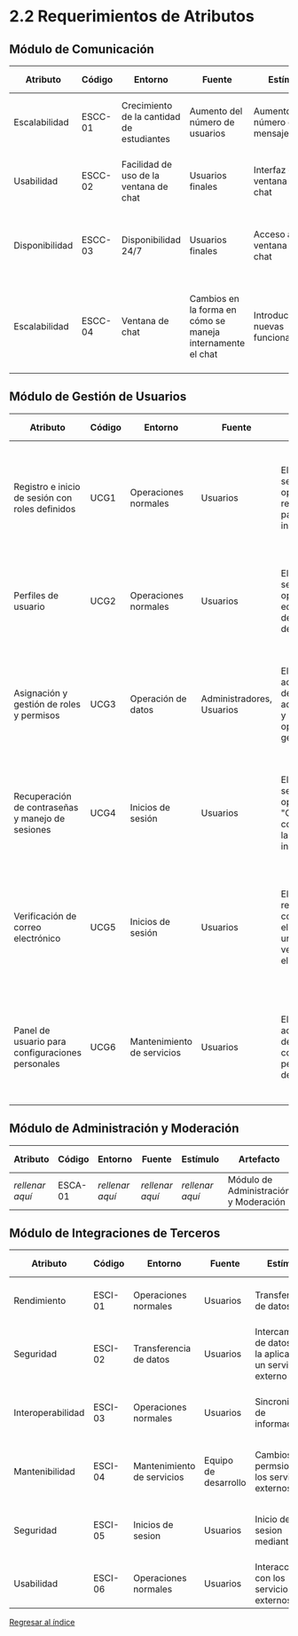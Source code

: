 # 2.2 Requerimientos de Atributos

## Módulo de Comunicación

| Atributo       | Código  | Entorno                                   | Fuente                                                     | Estímulo                               | Artefacto              | Respuesta                                                                                   | Medida de Respuesta                                                               |
| -------------- | ------- | ----------------------------------------- | ---------------------------------------------------------- | -------------------------------------- | ---------------------- | ------------------------------------------------------------------------------------------- | --------------------------------------------------------------------------------- |
| Escalabilidad  | ESCC-01 | Crecimiento de la cantidad de estudiantes | Aumento del número de usuarios                             | Aumento del número de mensajes         | Módulo de comunicación | El sistema debe permitir el envío de un alto volumen de mensajes                            | Capacidad máxima de usuarios concurrentes                                         |
| Usabilidad     | ESCC-02 | Facilidad de uso de la ventana de chat    | Usuarios finales                                           | Interfaz de ventana de chat            | Módulo de comunicación | La inferfaz de chat debe ser fácil de usar para los usuarios finales                        | Evaluaciones de usabilidad                                                        |
| Disponibilidad | ESCC-03 | Disponibilidad 24/7                       | Usuarios finales                                           | Acceso a la ventana de chat            | Módulo de comunicación | La ventana de chat debe estar disponible las 24 horas del día, los 7 días de la semana      | Disponibilidad del 99.9%                                                          |
| Escalabilidad  | ESCC-04 | Ventana de chat                           | Cambios en la forma en cómo se maneja internamente el chat | Introducción de nuevas funcionalidades | Módulo de comunicación | Los usuarios finales reclaman por nuevas funcionalidades las cuales deben ser implementadas | El 90% de los usuarios deben responder de forma alta en encuestas de satisfacción |

## Módulo de Gestión de Usuarios

| Atributo          | Código  | Entorno                    | Fuente               | Estímulo                                                       | Artefacto                           | Respuesta                                           | Medida de Respuesta                                   |
| ----------------- | ------- | -------------------------- | -------------------- | -------------------------------------------------------------- | ----------------------------------- | --------------------------------------------------- | ----------------------------------------------------- |
| Registro e inicio de sesión con roles definidos | UCG1 | Operaciones normales | Usuarios | El usuario selecciona la opción de registro en la pantalla de inicio | Página de Registro | El usuario tiene una cuenta creada y puede iniciar sesión en la aplicación. Los datos del usuario están almacenados de forma segura. | El usuario puede acceder a la aplicación con su cuenta creada.     |
| Perfiles de usuario | UCG2 | Operaciones normales | Usuarios | El usuario selecciona la opción de editar perfil desde el panel de usuario | Perfil de Usuario | La información del perfil del usuario se actualiza en la base de datos y se refleja en la interfaz de usuario | Los cambios se muestran en la interfaz de usuario inmediatamente.     |
| Asignación y gestión de roles y permisos | UCG3 | Operación de datos | Administradores, Usuarios | El administrador accede al panel de administración y selecciona la opción de gestión de roles | Sistema de Roles | Los usuarios tienen roles específicos con permisos adecuados. Los cambios en los roles y permisos se guardan en la base de datos. | Los roles y permisos se actualizan correctamente y se reflejan en las operaciones del sistema.     |
| Recuperación de contraseñas y manejo de sesiones | UCG4 | Inicios de sesión | Usuarios | El usuario selecciona la opción de "Olvidé mi contraseña" en la pantalla de inicio de sesión | Sistema de Recuperación de Contraseñas | El usuario recibe un enlace para restablecer su contraseña y la nueva contraseña se actualiza en la base de datos. | El usuario puede restablecer y usar la nueva contraseña para iniciar sesión.     |
| Verificación de correo electrónico | UCG5 | Inicios de sesión | Usuarios | El usuario recibe un correo electrónico con un enlace de verificación tras el registro | Sistema de Verificación de Correo | La dirección de correo electrónico del usuario está verificada y la cuenta se activa. El estado de verificación se actualiza en la base de datos. | El usuario puede activar su cuenta y acceder a la aplicación tras verificar su correo.     |
| Panel de usuario para configuraciones personales | UCG6 | Mantenimiento de servicios | Usuarios | El usuario accede al panel de configuraciones personales desde su perfil | Panel de Configuraciones | Las preferencias y configuraciones del usuario se guardan en la base de datos y se reflejan en la experiencia del usuario en la aplicación | Los cambios en configuraciones se aplican y afectan la experiencia del usuario inmediatamente.     |


## Módulo de Administración y Moderación

| Atributo        | Código  | Entorno         | Fuente          | Estímulo        | Artefacto                             | Respuesta       | Medida de Respuesta |
| --------------- | ------- | --------------- | --------------- | --------------- | ------------------------------------- | --------------- | ------------------- |
| _rellenar aquí_ | ESCA-01 | _rellenar aquí_ | _rellenar aquí_ | _rellenar aquí_ | Módulo de Administración y Moderación | _rellenar aquí_ | _rellenar aquí_     |

## Módulo de Integraciones de Terceros

| Atributo          | Código  | Entorno                    | Fuente               | Estímulo                                                       | Artefacto                           | Respuesta                                           | Medida de Respuesta                                   |
| ----------------- | ------- | -------------------------- | -------------------- | -------------------------------------------------------------- | ----------------------------------- | --------------------------------------------------- | ----------------------------------------------------- |
| Rendimiento       | ESCI-01 | Operaciones normales       | Usuarios             | Transferencia de datos                                         | Módulo de Integraciones de Terceros | Sincronización exitosa                              | Tiempo de respuesta menor a 2 segundos                |
| Seguridad         | ESCI-02 | Transferencia de datos     | Usuarios             | Intercambio de datos entre la aplicacion y un servicio externo | Módulo de Integraciones de Terceros | Los datos se intercambian de forma segura           | Menos de 1 caso de filtracion de datos en un año      |
| Interoperabilidad | ESCI-03 | Operaciones normales       | Usuarios             | Sincronizacion de información                                  | Módulo de Integraciones de Terceros | Sincronización exitosa de informacion               | Mas del 99% de informacion sincronizada correctamente |
| Mantenibilidad    | ESCI-04 | Mantenimiento de servicios | Equipo de desarrollo | Cambios en permsios de los servicios externos                  | Módulo de Integraciones de Terceros | Cambios realizados y testeados                      | Tiempo de demora del mantemiento menor a 3 horas      |
| Seguridad         | ESCI-05 | Inicios de sesion          | Usuarios             | Inicio de sesion mediante SSO                                  | Módulo de Integraciones de Terceros | Inicio de sesion exitoso en los distintos servicios | Menos de un intento de inicio de sesiòn ilícito       |
| Usabilidad        | ESCI-06 | Operaciones normales       | Usuarios             | Interacción con los servicios externos                         | Módulo de Integraciones de Terceros | Interfaces intuitivas y alineadas a la aplicación   | Satisfaccion de usuario mayor al 90%                  |

[Regresar al índice](../../README.md)
